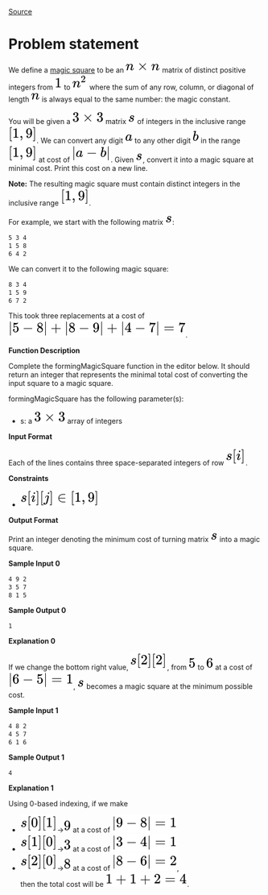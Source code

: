 [Source](https://www.hackerrank.com/challenges/magic-square-forming/problem)
# Problem statement
We define a [magic square](https://en.wikipedia.org/wiki/Magic_square) to be an ![](./Resources/Element1.svg) matrix of distinct positive integers from ![](./Resources/Element2.svg) to ![](./Resources/Element3.svg) where the sum of any row, column, or diagonal of length ![](./Resources/Element4.svg) is always equal to the same number:  the magic constant. 

You will be given a ![](./Resources/Element5.svg) matrix ![](./Resources/Element6.svg) of integers in the inclusive range ![](./Resources/Element7.svg). We can convert any digit ![](./Resources/Element8.svg) to any other digit ![](./Resources/Element9.svg) in the range ![](./Resources/Element7.svg) at cost of ![](./Resources/Element10.svg).  Given ![](./Resources/Element6.svg), convert it into a magic square at minimal cost. Print this cost on a new line.


**Note:** The resulting magic square must contain distinct integers in the inclusive range ![](./Resources/Element7.svg).

For example, we start with the following matrix ![](./Resources/Element6.svg):  

```
5 3 4
1 5 8
6 4 2
```
We can convert it to the following magic square:

```
8 3 4
1 5 9
6 7 2
```
This took three replacements at a cost of ![](./Resources/Element11.svg).


**Function Description**

Complete the formingMagicSquare function in the editor below.  It should return an integer that represents the minimal total cost of converting the input square to a magic square.

formingMagicSquare has the following parameter(s):  


* s: a ![](./Resources/Element5.svg) array of integers

**Input Format**

Each of the lines contains three space-separated integers of row ![](./Resources/Element12.svg).  


**Constraints**


* ![](./Resources/Element13.svg)

**Output Format**

Print an integer denoting the minimum cost of turning matrix ![](./Resources/Element6.svg) into a magic square.


**Sample Input 0**

```
4 9 2
3 5 7
8 1 5
```

**Sample Output 0**

```
1
```

**Explanation 0**

If we change the bottom right value, ![](./Resources/Element14.svg), from ![](./Resources/Element15.svg) to ![](./Resources/Element16.svg) at a cost of ![](./Resources/Element17.svg), ![](./Resources/Element6.svg) becomes a magic square at the minimum possible cost.


**Sample Input 1**

```
4 8 2
4 5 7
6 1 6
```

**Sample Output 1**

```
4
```

**Explanation 1**

Using 0-based indexing, if we make 


* ![](./Resources/Element18.svg)-&gt;![](./Resources/Element19.svg) at a cost of ![](./Resources/Element20.svg) 
* ![](./Resources/Element21.svg)-&gt;![](./Resources/Element22.svg) at a cost of ![](./Resources/Element23.svg)
* ![](./Resources/Element24.svg)-&gt;![](./Resources/Element25.svg) at a cost of ![](./Resources/Element26.svg),  
then the total cost will be ![](./Resources/Element27.svg).   

